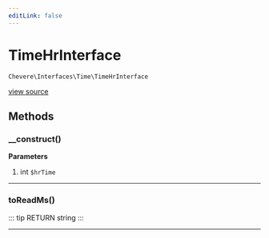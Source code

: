 ```yaml
---
editLink: false
---
```


# TimeHrInterface

`Chevere\Interfaces\Time\TimeHrInterface`

[view source](https://github.com/chevere/chevere/blob/master/interfaces/Time/TimeHrInterface.php)

## Methods

### __construct()

**Parameters**

1. int `$hrTime`

---

### toReadMs()

::: tip RETURN
string
:::

---

